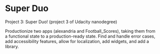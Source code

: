 # Super Duo
Project 3: Super Duo! (project 3 of Udacity nanodegree)

Productionize two apps (alexandria and Football_Scores), taking them from a functional state to a production-ready state. Find and handle error cases, add accessibility features, allow for localization, add widgets, and add a library.

